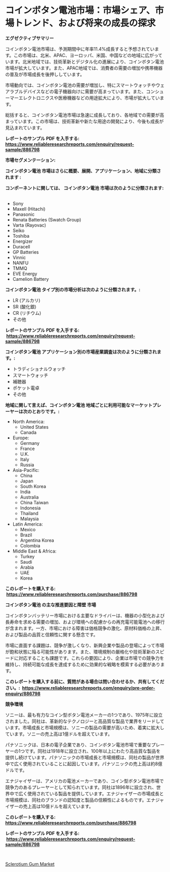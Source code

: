 <p><h1>コインボタン電池市場：市場シェア、市場トレンド、および将来の成長の探求</h1></p><p><strong>エグゼクティブサマリー</strong></p>
<p><p>コインボタン電池市場は、予測期間中に年率11.4%成長すると予想されています。この市場は、北米、APAC、ヨーロッパ、米国、中国などの地域に広がっています。北米地域では、技術革新とデジタル化の進展により、コインボタン電池市場が拡大しています。また、APAC地域では、消費者の需要の増加や携帯機器の普及が市場成長を後押ししています。</p><p>市場動向では、コインボタン電池の需要が増加し、特にスマートウォッチやウェアラブルデバイスなどの電子機器向けに需要が高まっています。また、コンシューマーエレクトロニクスや医療機器などの用途拡大により、市場が拡大しています。</p><p>総括すると、コインボタン電池市場は急速に成長しており、各地域での需要が高まっています。この市場は、技術革新や新たな用途の開発により、今後も成長が見込まれています。</p></p>
<p><strong>レポートのサンプル PDF を入手する: <a href="https://www.reliableresearchreports.com/enquiry/request-sample/886798">https://www.reliableresearchreports.com/enquiry/request-sample/886798</a></strong></p>
<p><strong>市場セグメンテーション:</strong></p>
<p><strong> コインボタン電池 市場はさらに概要、展開、アプリケーション、地域に分類されます :</strong></p>
<p><strong>コンポーネントに関しては、 コインボタン電池 市場は次のように分類されます: &nbsp;</strong></p>
<p><ul><li>Sony</li><li>Maxell (Hitachi)</li><li>Panasonic</li><li>Renata Batteries (Swatch Group)</li><li>Varta (Rayovac)</li><li>Seiko</li><li>Toshiba</li><li>Energizer</li><li>Duracell</li><li>GP Batteries</li><li>Vinnic</li><li>NANFU</li><li>TMMQ</li><li>EVE Energy</li><li>Camelion Battery</li></ul></p>
<p><strong> コインボタン電池 タイプ別の市場分析は次のように分類されます。:</strong></p>
<p><ul><li>LR (アルカリ)</li><li>SR (酸化銀)</li><li>CR (リチウム)</li><li>その他</li></ul></p>
<p><strong>レポートのサンプル PDF を入手する: &nbsp;<a href="https://www.reliableresearchreports.com/enquiry/request-sample/886798">https://www.reliableresearchreports.com/enquiry/request-sample/886798</a></strong></p>
<p><strong> コインボタン電池 アプリケーション別の市場産業調査は次のように分類されます。:</strong></p>
<p><ul><li>トラディショナルウォッチ</li><li>スマートウォッチ</li><li>補聴器</li><li>ポケット電卓</li><li>その他</li></ul></p>
<p><strong>地域に関して言えば、コインボタン電池 地域ごとに利用可能なマーケットプレーヤーは次のとおりです。:</strong></p>
<p><ul>
    <li>
        North America:
        <ul>
            <li>United States</li>
            <li>Canada</li>
        </ul>
    </li>
    <li>
        Europe:
        <ul>
            <li>Germany</li>
            <li>France</li>
            <li>U.K.</li>
            <li>Italy</li>
            <li>Russia</li>
        </ul>
    </li>
    <li>
        Asia-Pacific:
        <ul>
            <li>China</li>
            <li>Japan</li>
            <li>South Korea</li>
            <li>India</li>
            <li>Australia</li>
            <li>China Taiwan</li>
            <li>Indonesia</li>
            <li>Thailand</li>
            <li>Malaysia</li>
        </ul>
    </li>
    <li>
        Latin America:
        <ul>
            <li>Mexico</li>
            <li>Brazil</li>
            <li>Argentina Korea</li>
            <li>Colombia</li>
        </ul>
    </li>
    <li>
        Middle East & Africa:
        <ul>
            <li>Turkey</li>
            <li>Saudi</li>
            <li>Arabia</li>
            <li>UAE</li>
            <li>Korea</li>
        </ul>
    </li>
    </ul></p>
<p><strong>このレポートを購入する: &nbsp;<a href="https://www.reliableresearchreports.com/purchase/886798">https://www.reliableresearchreports.com/purchase/886798</a></strong></p>
<p><strong>コインボタン電池 の主な推進要因と障壁 市場</strong></p>
<p><p>コインボタンバッテリー市場における主要なドライバーは、機器の小型化および長寿命を求める需要の増加、および環境への配慮からの再充電可能電池への移行が含まれます。一方、市場における障害は価格競争の激化、原材料価格の上昇、および製品の品質と信頼性に関する懸念です。</p><p>市場に直面する課題は、競争が激しくなり、新興企業や製品の登場によって市場が飽和状態に陥る可能性があります。また、環境規制の厳格化や技術革新のスピードに対応することも課題です。これらの要因により、企業は市場での競争力を維持し、持続可能な成長を達成するために効果的な戦略を模索する必要があります。</p></p>
<p><strong>このレポートを購入する前に、質問がある場合は問い合わせるか、共有してください。:&nbsp; <a href="https://www.reliableresearchreports.com/enquiry/pre-order-enquiry/886798">https://www.reliableresearchreports.com/enquiry/pre-order-enquiry/886798</a></strong></p>
<p><strong>競争環境</strong></p>
<p><p>ソニーは、最も有力なコイン型ボタン電池メーカーの1つであり、1975年に設立されました。同社は、革新的なテクノロジーと高品質な製品で業界をリードしています。市場成長と市場規模は、ソニーの製品の需要が高いため、着実に拡大しています。ソニーの売上高は1億ドルを超えています。</p><p>パナソニックは、日本の電子企業であり、コインボタン電池市場で重要なプレーヤーの1つです。同社は1918年に設立され、100年以上にわたり高品質な製品を提供し続けています。パナソニックの市場成長と市場規模は、同社の製品が世界中で広く使用されていることに起因しています。パナソニックの売上高は約8億ドルです。</p><p>エナジャイザーは、アメリカの電池メーカーであり、コイン型ボタン電池市場で競争力のあるプレーヤーとして知られています。同社は1896年に設立され、世界中で広く使用されている製品を提供しています。エナジャイザーの市場成長と市場規模は、同社のブランドの認知度と製品の信頼性によるものです。エナジャイザーの売上高は10億ドルを超えています。</p></p>
<p><strong>このレポートを購入する: &nbsp; <a href="https://www.reliableresearchreports.com/purchase/886798">https://www.reliableresearchreports.com/purchase/886798</a></strong></p>
<p><strong>レポートのサンプル PDF を入手する: &nbsp;<a href="https://www.reliableresearchreports.com/enquiry/request-sample/886798">https://www.reliableresearchreports.com/enquiry/request-sample/886798</a></strong><strong></strong></p>
<p>&nbsp;</p>
<p><p><a href="https://simplistic-meeting-7ee.notion.site/Sclerotium-Gum-Market-Analysis-and-Market-Size-Global-Industry-Overview-Market-Segmentation-and-Fo-a8da43303dd441309834b9d7ed891940">Sclerotium Gum Market</a></p></p>